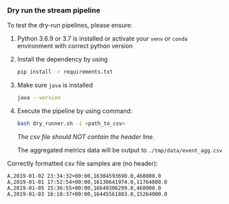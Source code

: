 ### Dry run the stream pipeline


To test the dry-run pipelines, please ensure:

1. Python 3.6.9 or 3.7 is installed or activate your `venv` or `conda`  environment with correct python version
2. Install the dependency by using 
    ```bash
    pip install -r requirements.txt
    ```
3. Make sure `java` is installed
    ```bash
    java --version
    ```
4. Execute the pipeline by using command:
    ```bash
 	bash dry_runner.sh -i <path_to_csv>
     ```
	*The csv file should NOT contain the header line*.

	The aggregated metrics data will be output to `./tmp/data/event_agg.csv `

Correctly formatted csv file samples are (no header):

```
A,2019-01-02 23:34:32+00:00,16304593690.0,460800.0
A,2019-01-01 17:52:54+00:00,16130641974.0,11764800.0
A,2019-01-05 15:36:55+00:00,16649306299.0,468000.0
A,2019-01-03 16:18:37+00:00,16445561883.0,15264000.0
```